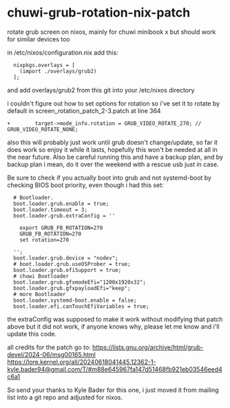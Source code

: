 # chuwi-grub-rotation-nix-patch

rotate grub screen on nixos, mainly for chuwi minibook x but should work for similar devices too

in /etc/nixos/configuration.nix add this:

```
  nixpkgs.overlays = [
    (import ./overlays/grub2)
  ];

```

and add overlays/grub2 from this git into your /etc/nixos directory

i couldn't figure out how to set options for rotation so i've set it to rotate by default in
screen_rotation_patch_2-3.patch at line 364

```
+        target->mode_info.rotation = GRUB_VIDEO_ROTATE_270; // GRUB_VIDEO_ROTATE_NONE;
```

also this will probably just work until grub doesn't change/update, so far it does work
so enjoy it while it lasts, hopefully this won't be needed at all in the near future.
Also be careful running this and have a backup plan, and by backup plan i mean, do it
over the weekend with a rescue usb just in case.

Be sure to check if you actually boot into grub and not systemd-boot by checking BIOS
boot priority, even though i had this set:

```
  # Bootloader.
  boot.loader.grub.enable = true;
  boot.loader.timeout = 3;
  boot.loader.grub.extraConfig = ''

    export GRUB_FB_ROTATION=270
    GRUB_FB_ROTATION=270
    set rotation=270

  '';
  boot.loader.grub.device = "nodev";
  # boot.loader.grub.useOSProber = true;
  boot.loader.grub.efiSupport = true;
  # chuwi Bootloader
  boot.loader.grub.gfxmodeEfi="1200x1920x32";
  boot.loader.grub.gfxpayloadEfi="keep";
  # more Bootloader
  boot.loader.systemd-boot.enable = false;
  boot.loader.efi.canTouchEfiVariables = true;

```

the extraConfig was supposed to make it work without modifying that patch above but
it did not work, if anyone knows why, please let me know and i'll update this code.

all credits for the patch go to:
https://lists.gnu.org/archive/html/grub-devel/2024-06/msg00165.html
https://lore.kernel.org/all/20240618041445.12362-1-kyle.bader94@gmail.com/T/#m88e645967fa147d51468fb921eb03546eed4c6a1

So send your thanks to Kyle Bader for this one, i just moved it from mailing list
into a git repo and adjusted for nixos.
